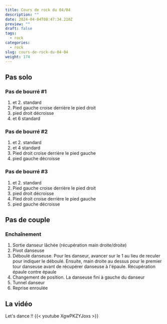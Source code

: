```yaml
---
title: Cours de rock du 04/04
description: ""
date: 2024-04-04T08:47:34.218Z
preview: ""
draft: false
tags:
  - rock
categories:
  - rock
slug: cours-de-rock-du-04-04
weight: 174
---
```


## Pas solo

### Pas de bourré #1

1. et 2. standard
3. Pied gauche croise derrière le pied droit
4. pied droit décroisse
5. et 6 standard

### Pas de bourré #2

1. et 2. standard
3. et 4 standard 
5. Pied droit croise derrière le pied gauche
6. pied gauche décroisse

### Pas de bourré #3

1. et 2. standard
3. Pied gauche croise derrière le pied droit
4. pied droit décroisse
5. Pied droit croise derrière le pied gauche
6. pied gauche décroisse

## Pas de couple

### Enchaînement 

1. Sortie danseur lâchée (récupération main droite/droite)
2. Pivot danseuse
3. Déboulé danseuse. Pour les danseur, avancer sur le 1 au lieu de reculer pour indiquer le déboulé. Ensuite, main droite au dessus pour le premier tour danseuse avant de récupérer danseuse à l'épaule. Récupération épaule contre épaule
4. Changement de position. La danseuse fini à gauche du danseur
5. Tunnel danseur
6. Reprise enroulée


## La vidéo

Let's dance !!
{{< youtube XgwPKZYJoxs >}}
